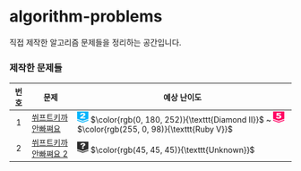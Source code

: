 # algorithm-problems 

직접 제작한 알고리즘 문제들을 정리하는 공간입니다.

### 제작한 문제들

|번호|문제|예상 난이도|
|:---:|---|---|
|1|[쒸프트키까안빠쪄요](https://github.com/r1aalstjd/algorithm-problems/blob/main/src/%EB%AC%B8%EC%A0%9C%20-%20%EC%92%B8%ED%94%84%ED%8A%B8%ED%82%A4%EA%B9%8C%EC%95%88%EB%B9%A0%EC%AA%84%EC%9A%94/%EB%AC%B8%EC%A0%9C%20-%20%EC%92%B8%ED%94%84%ED%8A%B8%ED%82%A4%EA%B9%8C%EC%95%88%EB%B9%A0%EC%AA%84%EC%9A%94.md)|<img src="./src/images/diamond2.svg" alt="diamond2" width="20" height="20"/> $\color{rgb(0, 180, 252)}{\texttt{Diamond II}}$ ~ <img src="./src/images/ruby5.svg" alt="ruby5" width="20" height="20"/> $\color{rgb(255, 0, 98)}{\texttt{Ruby V}}$|
|2|[쒸프트키까안빠쪄요 2](https://github.com/r1aalstjd/algorithm-problems/blob/main/src/%EB%AC%B8%EC%A0%9C%20-%20%EC%92%B8%ED%94%84%ED%8A%B8%ED%82%A4%EA%B9%8C%EC%95%88%EB%B9%A0%EC%AA%84%EC%9A%94%202/%EB%AC%B8%EC%A0%9C%20-%20%EC%92%B8%ED%94%84%ED%8A%B8%ED%82%A4%EA%B9%8C%EC%95%88%EB%B9%A0%EC%AA%84%EC%9A%94%202.md)|<img src="./src/images/unrated.svg" alt="unrated" width="20" height="20"/> $\color{rgb(45, 45, 45)}{\texttt{Unknown}}$|